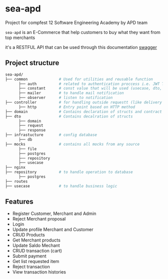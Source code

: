 # sea-apd
Project for compfest 12 Software Engineering Academy by APD team

`sea-apd` is an E-Commerce that help customers to buy what they want from top merchants

it's a RESTFUL API that can be used through this documentation [swagger](https://github.com/WilliamChang80/sea-apd)

## Project structure

```sh
sea-apd/
├── common              # Used for utilities and reusable function
      ├── auth          # related to authentication proccess i.e. JWT Token, hash password 
      ├── constant      # const value that will be used (usecase, dto, controller and route) to avoid hardcode value
      ├── mailer        # to handle mail notification
      ├── observer      # listen to notification
├── controller          # for handling outside requestt (like delivery layer)
      ├── http          # Entry point based on HTTP method
├── domain              # Contains declaration of structs and contract for repository, usecase and controller
├── dto                 # Contains decalration of structs
      ├── domain        
      ├── request        
      ├── response
├── infrastucture       # config database
      ├── db
├── mocks               # contains all mocks from any source
      ├── file
      ├── postgres
      ├── repository
      ├── usecase
├── nginx
├── repository          # to handle operation to database
      ├── postgres
├── routes            
├── usecase             # to handle business logic
```

## Features
  - Register Customer, Merchant and Admin
  - Reject Merchant proposal
  - Login
  - Update profile Merchant and Customer
  - CRUD Products
  - Get Merchant products
  - Update Saldo Mechant
  - CRUD transaction (cart)
  - Submit payment
  - Get list requested item
  - Reject transaction
  - View transaction histories
